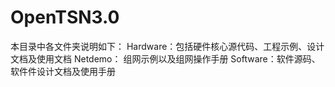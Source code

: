 # OpenTSN3.0
本目录中各文件夹说明如下：
Hardware：包括硬件核心源代码、工程示例、设计文档及使用文档
Netdemo： 组网示例以及组网操作手册
Software：软件源码、软件件设计文档及使用手册
